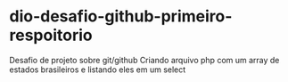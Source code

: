 # dio-desafio-github-primeiro-respoitorio
Desafio de projeto sobre git/github
Criando arquivo php com um array de estados brasileiros e listando eles em um select
